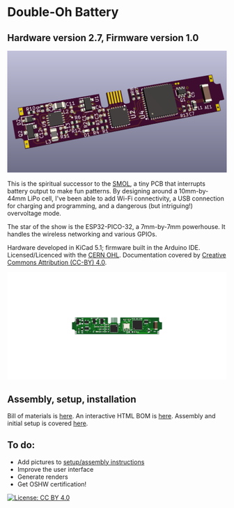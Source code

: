 # Double-Oh Battery

## Hardware version 2.7, Firmware version 1.0

![](banner.png)

This is the spiritual successor to the [SMOL](https://github.com/heyspacebuck/SMOL), a tiny PCB that interrupts battery output to make fun patterns. By designing around a 10mm-by-44mm LiPo cell, I've been able to add Wi-Fi connectivity, a USB connection for charging and programming, and a dangerous (but intriguing!) overvoltage mode.

The star of the show is the ESP32-PICO-32, a 7mm-by-7mm powerhouse. It handles the wireless networking and various GPIOs.

Hardware developed in KiCad 5.1; firmware built in the Arduino IDE. Licensed/Licenced with the [CERN OHL](https://www.ohwr.org/project/cernohl/wikis/home). Documentation covered by [Creative Commons Attribution (CC-BY) 4.0](https://creativecommons.org/licenses/by/4.0/).

![](assembly.gif)

## Assembly, setup, installation

Bill of materials is [here](bom.md). An interactive HTML BOM is [here](/hardware/bom/ibom.html). Assembly and initial setup is covered [here](setup.md).

## To do:

* Add pictures to [setup/assembly instructions](setup.md)
* Improve the user interface
* Generate renders
* Get OSHW certification!

[![License: CC BY 4.0](https://img.shields.io/badge/License-CC%20BY%204.0-lightgrey.svg)](https://creativecommons.org/licenses/by/4.0/)
